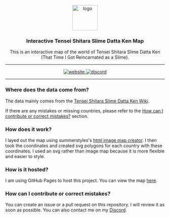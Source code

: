 <p align="center">
  <img height="80px" width="80px" src="https://file.strassburger.dev/slime.svg" alt="logo">
  <h3 align="center"><b>Interactive Tensei Shitara Slime Datta Ken Map</b></h3>

  <p align="center" >This is an interactive map of the world of Tensei Shitara Slime Datta Ken (That Time I Got Reincarnated as a Slime).</p>
</p>

---

<div align="center">
  <a href="https://tensura.j4n.net">
    <img src="https://cdn.jsdelivr.net/npm/@intergrav/devins-badges@3/assets/compact/documentation/website_vector.svg" alt="website">
  </a>
  <a href="https://strassburger.org/discord">
    <img src="https://cdn.jsdelivr.net/npm/@intergrav/devins-badges@3/assets/compact/social/discord-plural_vector.svg" alt="discord">
  </a>
</div>

---

### Where does the data come from?

The data mainly comes from the [Tensei Shitara Slime Datta Ken Wiki](https://tensura.fandom.com/wiki/Home).

If there are any mistakes or missing countries, please refer to the [How can I contribute or correct mistakes?](#how-can-i-contribute-or-correct-mistakes) section.

### How does it work?

I layed out the map using summerstyles's [html image map creator](https://summerstyle.github.io/summer/). I then took the coordinates and created svg polygons for each country with these coordinates. I used an svg rather than image map because it is more flexible and easier to style.

### How is it hosted?

I am using GitHub Pages to host this project. You can view the map [here](https://tensura.j4n.net).

### How can I contribute or correct mistakes?

You can create an issue or a pull request on this repository. I will review it as soon as possible. You can also contact me on my [Discord](https://strassburger.org/discord).

